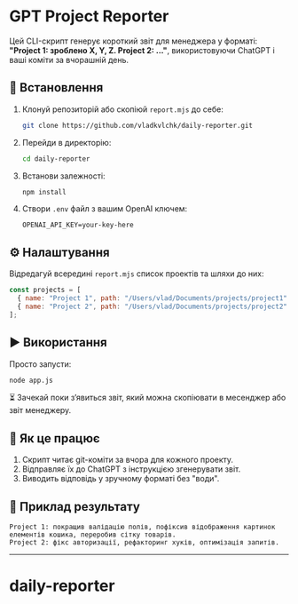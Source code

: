 # GPT Project Reporter

Цей CLI-скрипт генерує короткий звіт для менеджера у форматі:
**"Project 1: зроблено X, Y, Z. Project 2: ..."**, використовуючи ChatGPT і ваші коміти за вчорашній день.

## 🔧 Встановлення

1. Клонуй репозиторій або скопіюй `report.mjs` до себе:

   ```bash
   git clone https://github.com/vladkvlchk/daily-reporter.git
   ```

2. Перейди в директорію:

   ```bash
   cd daily-reporter
   ```

3. Встанови залежності:

   ```bash
   npm install
   ```

4. Створи `.env` файл з вашим OpenAI ключем:

   ```
   OPENAI_API_KEY=your-key-here
   ```

## ⚙️ Налаштування

Відредагуй всередині `report.mjs` список проектів та шляхи до них:

```js
const projects = [
  { name: "Project 1", path: "/Users/vlad/Documents/projects/project1" },
  { name: "Project 2", path: "/Users/vlad/Documents/projects/project2" }
];
```

## ▶️ Використання

Просто запусти:

```bash
node app.js
```

⏳ Зачекай поки з’явиться звіт, який можна скопіювати в месенджер або звіт менеджеру.

## 🧠 Як це працює

1. Скрипт читає git-коміти за вчора для кожного проекту.
2. Відправляє їх до ChatGPT з інструкцією згенерувати звіт.
3. Виводить відповідь у зручному форматі без "води".

## 📌 Приклад результату

```
Project 1: покращив валідацію полів, пофіксив відображення картинок елементів кошика, переробив сітку товарів.
Project 2: фікс авторизації, рефакторинг хуків, оптимізація запитів.
```

---

# daily-reporter
